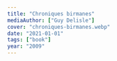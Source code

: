 ```yaml
---
title: "Chroniques birmanes"
mediaAuthor: ["Guy Delisle"]
cover: "chroniques-birmanes.webp"
date: "2021-01-01"
tags: ["book"]
year: "2009"
---
```

